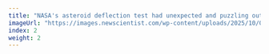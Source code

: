 ```yaml
---
title: "NASA's asteroid deflection test had unexpected and puzzling outcome"
imageUrl: "https://images.newscientist.com/wp-content/uploads/2025/10/01115548/SEI_268328614.jpg?width=788"
index: 2
weight: 2
---
```

